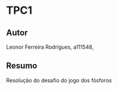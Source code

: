 # TPC1

## Autor 

Leonor Ferreira Rodrigues, a111548,  


## Resumo

Resolução do desafio do jogo dos fósforos 
